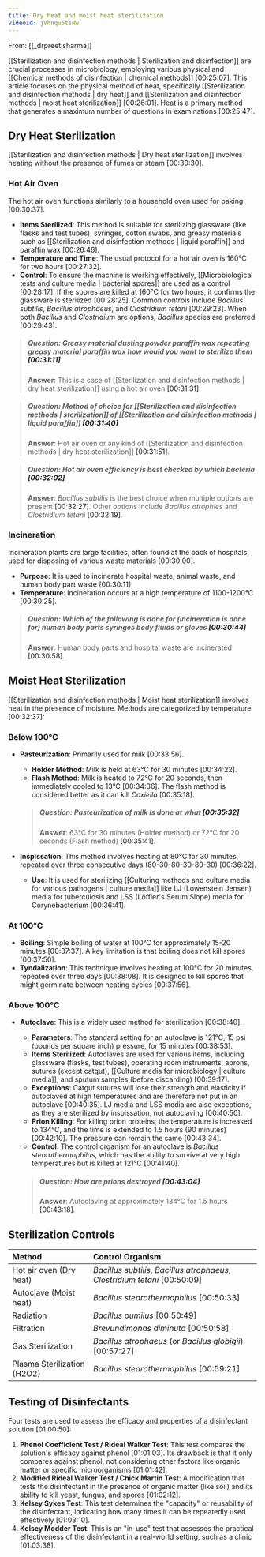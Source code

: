 ```yaml
---
title: Dry heat and moist heat sterilization
videoId: jVhnqu5tsRw
---
```


From: [[_drpreetisharma]] <br/> 

[[Sterilization and disinfection methods | Sterilization and disinfection]] are crucial processes in microbiology, employing various physical and [[Chemical methods of disinfection | chemical methods]] <a class="yt-timestamp" data-t="00:25:07">[00:25:07]</a>. This article focuses on the physical method of heat, specifically [[Sterilization and disinfection methods | dry heat]] and [[Sterilization and disinfection methods | moist heat sterilization]] <a class="yt-timestamp" data-t="00:26:01">[00:26:01]</a>. Heat is a primary method that generates a maximum number of questions in examinations <a class="yt-timestamp" data-t="00:25:47">[00:25:47]</a>.

## Dry Heat Sterilization

[[Sterilization and disinfection methods | Dry heat sterilization]] involves heating without the presence of fumes or steam <a class="yt-timestamp" data-t="00:30:30">[00:30:30]</a>.

### Hot Air Oven
The hot air oven functions similarly to a household oven used for baking <a class="yt-timestamp" data-t="00:30:37">[00:30:37]</a>.
*   **Items Sterilized**: This method is suitable for sterilizing glassware (like flasks and test tubes), syringes, cotton swabs, and greasy materials such as [[Sterilization and disinfection methods | liquid paraffin]] and paraffin wax <a class="yt-timestamp" data-t="00:26:46">[00:26:46]</a>.
*   **Temperature and Time**: The usual protocol for a hot air oven is 160°C for two hours <a class="yt-timestamp" data-t="00:27:32">[00:27:32]</a>.
*   **Control**: To ensure the machine is working effectively, [[Microbiological tests and culture media | bacterial spores]] are used as a control <a class="yt-timestamp" data-t="00:28:17">[00:28:17]</a>. If the spores are killed at 160°C for two hours, it confirms the glassware is sterilized <a class="yt-timestamp" data-t="00:28:25">[00:28:25]</a>. Common controls include *Bacillus subtilis*, *Bacillus atrophaeus*, and *Clostridium tetani* <a class="yt-timestamp" data-t="00:29:23">[00:29:23]</a>. When both *Bacillus* and *Clostridium* are options, *Bacillus* species are preferred <a class="yt-timestamp" data-t="00:29:43">[00:29:43]</a>.

> ##### Question: Greasy material dusting powder paraffin wax repeating greasy material paraffin wax how would you want to sterilize them <a class="yt-timestamp" data-t="00:31:11">[00:31:11]</a>
> **Answer**: This is a case of [[Sterilization and disinfection methods | dry heat sterilization]] using a hot air oven <a class="yt-timestamp" data-t="00:31:31">[00:31:31]</a>.

> ##### Question: Method of choice for [[Sterilization and disinfection methods | sterilization]] of [[Sterilization and disinfection methods | liquid paraffin]] <a class="yt-timestamp" data-t="00:31:40">[00:31:40]</a>
> **Answer**: Hot air oven or any kind of [[Sterilization and disinfection methods | dry heat sterilization]] <a class="yt-timestamp" data-t="00:31:51">[00:31:51]</a>.

> ##### Question: Hot air oven efficiency is best checked by which bacteria <a class="yt-timestamp" data-t="00:32:02">[00:32:02]</a>
> **Answer**: *Bacillus subtilis* is the best choice when multiple options are present <a class="yt-timestamp" data-t="00:32:27">[00:32:27]</a>. Other options include *Bacillus atrophies* and *Clostridium tetani* <a class="yt-timestamp" data-t="00:32:19">[00:32:19]</a>.

### Incineration
Incineration plants are large facilities, often found at the back of hospitals, used for disposing of various waste materials <a class="yt-timestamp" data-t="00:30:00">[00:30:00]</a>.
*   **Purpose**: It is used to incinerate hospital waste, animal waste, and human body part waste <a class="yt-timestamp" data-t="00:30:11">[00:30:11]</a>.
*   **Temperature**: Incineration occurs at a high temperature of 1100-1200°C <a class="yt-timestamp" data-t="00:30:25">[00:30:25]</a>.

> ##### Question: Which of the following is done for (incineration is done for) human body parts syringes body fluids or gloves <a class="yt-timestamp" data-t="00:30:44">[00:30:44]</a>
> **Answer**: Human body parts and hospital waste are incinerated <a class="yt-timestamp" data-t="00:30:58">[00:30:58]</a>.

## Moist Heat Sterilization

[[Sterilization and disinfection methods | Moist heat sterilization]] involves heat in the presence of moisture. Methods are categorized by temperature <a class="yt-timestamp" data-t="00:32:37">[00:32:37]</a>:

### Below 100°C
*   **Pasteurization**: Primarily used for milk <a class="yt-timestamp" data-t="00:33:56">[00:33:56]</a>.
    *   **Holder Method**: Milk is held at 63°C for 30 minutes <a class="yt-timestamp" data-t="00:34:22">[00:34:22]</a>.
    *   **Flash Method**: Milk is heated to 72°C for 20 seconds, then immediately cooled to 13°C <a class="yt-timestamp" data-t="00:34:36">[00:34:36]</a>. The flash method is considered better as it can kill *Coxiella* <a class="yt-timestamp" data-t="00:35:18">[00:35:18]</a>.

    > ##### Question: Pasteurization of milk is done at what <a class="yt-timestamp" data-t="00:35:32">[00:35:32]</a>
    > **Answer**: 63°C for 30 minutes (Holder method) or 72°C for 20 seconds (Flash method) <a class="yt-timestamp" data-t="00:35:41">[00:35:41]</a>.

*   **Inspissation**: This method involves heating at 80°C for 30 minutes, repeated over three consecutive days (80-30-80-30-80-30) <a class="yt-timestamp" data-t="00:36:22">[00:36:22]</a>.
    *   **Use**: It is used for sterilizing [[Culturing methods and culture media for various pathogens | culture media]] like LJ (Lowenstein Jensen) media for tuberculosis and LSS (Löffler's Serum Slope) media for Corynebacterium <a class="yt-timestamp" data-t="00:36:41">[00:36:41]</a>.

### At 100°C
*   **Boiling**: Simple boiling of water at 100°C for approximately 15-20 minutes <a class="yt-timestamp" data-t="00:37:37">[00:37:37]</a>. A key limitation is that boiling does not kill spores <a class="yt-timestamp" data-t="00:37:50">[00:37:50]</a>.
*   **Tyndalization**: This technique involves heating at 100°C for 20 minutes, repeated over three days <a class="yt-timestamp" data-t="00:38:08">[00:38:08]</a>. It is designed to kill spores that might germinate between heating cycles <a class="yt-timestamp" data-t="00:37:56">[00:37:56]</a>.

### Above 100°C
*   **Autoclave**: This is a widely used method for sterilization <a class="yt-timestamp" data-t="00:38:40">[00:38:40]</a>.
    *   **Parameters**: The standard setting for an autoclave is 121°C, 15 psi (pounds per square inch) pressure, for 15 minutes <a class="yt-timestamp" data-t="00:38:53">[00:38:53]</a>.
    *   **Items Sterilized**: Autoclaves are used for various items, including glassware (flasks, test tubes), operating room instruments, aprons, sutures (except catgut), [[Culture media for microbiology | culture media]], and sputum samples (before discarding) <a class="yt-timestamp" data-t="00:39:17">[00:39:17]</a>.
    *   **Exceptions**: Catgut sutures will lose their strength and elasticity if autoclaved at high temperatures and are therefore not put in an autoclave <a class="yt-timestamp" data-t="00:40:35">[00:40:35]</a>. LJ media and LSS media are also exceptions, as they are sterilized by inspissation, not autoclaving <a class="yt-timestamp" data-t="00:40:50">[00:40:50]</a>.
    *   **Prion Killing**: For killing prion proteins, the temperature is increased to 134°C, and the time is extended to 1.5 hours (90 minutes) <a class="yt-timestamp" data-t="00:42:10">[00:42:10]</a>. The pressure can remain the same <a class="yt-timestamp" data-t="00:43:34">[00:43:34]</a>.
    *   **Control**: The control organism for an autoclave is *Bacillus stearothermophilus*, which has the ability to survive at very high temperatures but is killed at 121°C <a class="yt-timestamp" data-t="00:41:40">[00:41:40]</a>.

    > ##### Question: How are prions destroyed <a class="yt-timestamp" data-t="00:43:04">[00:43:04]</a>
    > **Answer**: Autoclaving at approximately 134°C for 1.5 hours <a class="yt-timestamp" data-t="00:43:18">[00:43:18]</a>.

## Sterilization Controls

| Method                     | Control Organism                               |
| :------------------------- | :--------------------------------------------- |
| Hot air oven (Dry heat)    | *Bacillus subtilis*, *Bacillus atrophaeus*, *Clostridium tetani* <a class="yt-timestamp" data-t="00:50:09">[00:50:09]</a> |
| Autoclave (Moist heat)     | *Bacillus stearothermophilus* <a class="yt-timestamp" data-t="00:50:33">[00:50:33]</a>     |
| Radiation                  | *Bacillus pumilus* <a class="yt-timestamp" data-t="00:50:49">[00:50:49]</a>                   |
| Filtration                 | *Brevundimonas diminuta* <a class="yt-timestamp" data-t="00:50:58">[00:50:58]</a>          |
| Gas Sterilization          | *Bacillus atrophaeus* (or *Bacillus globigii*) <a class="yt-timestamp" data-t="00:57:27">[00:57:27]</a>      |
| Plasma Sterilization (H2O2)| *Bacillus stearothermophilus* <a class="yt-timestamp" data-t="00:59:21">[00:59:21]</a>     |

## Testing of Disinfectants

Four tests are used to assess the efficacy and properties of a disinfectant solution <a class="yt-timestamp" data-t="01:00:50">[01:00:50]</a>:
1.  **Phenol Coefficient Test / Rideal Walker Test**: This test compares the solution's efficacy against phenol <a class="yt-timestamp" data-t="01:01:03">[01:01:03]</a>. Its drawback is that it only compares against phenol, not considering other factors like organic matter or specific microorganisms <a class="yt-timestamp" data-t="01:01:42">[01:01:42]</a>.
2.  **Modified Rideal Walker Test / Chick Martin Test**: A modification that tests the disinfectant in the presence of organic matter (like soil) and its ability to kill yeast, fungus, and spores <a class="yt-timestamp" data-t="01:02:12">[01:02:12]</a>.
3.  **Kelsey Sykes Test**: This test determines the "capacity" or reusability of the disinfectant, indicating how many times it can be repeatedly used effectively <a class="yt-timestamp" data-t="01:03:10">[01:03:10]</a>.
4.  **Kelsey Modder Test**: This is an "in-use" test that assesses the practical effectiveness of the disinfectant in a real-world setting, such as a clinic <a class="yt-timestamp" data-t="01:03:38">[01:03:38]</a>.